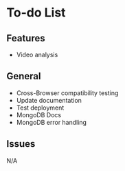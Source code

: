# To-do List

## Features

- Video analysis

## General

- Cross-Browser compatibility testing
- Update documentation
- Test deployment
- MongoDB Docs
- MongoDB error handling

## Issues

N/A
